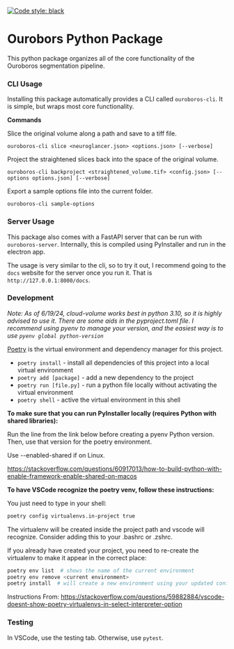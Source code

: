 [![Code style: black](https://img.shields.io/badge/code%20style-black-000000.svg)](https://github.com/psf/black)

# Ourobors Python Package

This python package organizes all of the core functionality of the Ouroboros segmentation pipeline.

### CLI Usage

Installing this package automatically provides a CLI called `ouroboros-cli`. It is simple, but wraps most core functionality.

**Commands**

Slice the original volume along a path and save to a tiff file.

`ouroboros-cli slice <neuroglancer.json> <options.json> [--verbose]` 

Project the straightened slices back into the space of the original volume.

`ouroboros-cli backproject <straightened_volume.tif> <config.json> [--options options.json] [--verbose]`

Export a sample options file into the current folder.

`ouroboros-cli sample-options`

### Server Usage

This package also comes with a FastAPI server that can be run with `ouroboros-server`. Internally, this is compiled using PyInstaller and run in the electron app. 

The usage is very similar to the cli, so to try it out, I recommend going to the `docs` website for the server once you run it. That is `http://127.0.0.1:8000/docs`.

### Development

_Note: As of 6/19/24, cloud-volume works best in python 3.10, so it is highly advised to use it. There are some aids in the pyproject.toml file. I recommend using pyenv to manage your version, and the easiest way is to use `pyenv global python-version`_

[Poetry](https://python-poetry.org/) is the virtual environment and dependency manager for this project.

- `poetry install` - install all dependencies of this project into a local virtual environment
- `poetry add [package]` - add a new dependency to the project
- `poetry run [file.py]` - run a python file locally without activating the virtual environment
- `poetry shell` - active the virtual environment in this shell

**To make sure that you can run PyInstaller locally (requires Python with shared libraries):**

Run the line from the link below before creating a pyenv Python version. Then, use that version for the poetry environment. 

Use --enabled-shared if on Linux.

https://stackoverflow.com/questions/60917013/how-to-build-python-with-enable-framework-enable-shared-on-macos

**To have VSCode recognize the poetry venv, follow these instructions:**

You just need to type in your shell:

```bash
poetry config virtualenvs.in-project true
```

The virtualenv will be created inside the project path and vscode will recognize. Consider adding this to your .bashrc or .zshrc.

If you already have created your project, you need to re-create the virtualenv to make it appear in the correct place:

```bash
poetry env list  # shows the name of the current environment
poetry env remove <current environment>
poetry install  # will create a new environment using your updated configuration
```

Instructions From: https://stackoverflow.com/questions/59882884/vscode-doesnt-show-poetry-virtualenvs-in-select-interpreter-option


### Testing

In VSCode, use the testing tab. Otherwise, use `pytest`.